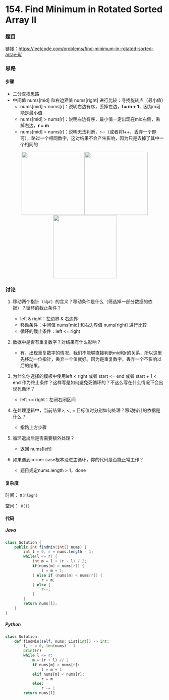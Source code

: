 

# 154. Find Minimum in Rotated Sorted Array II

### 题目

链接：https://leetcode.com/problems/find-minimum-in-rotated-sorted-array-ii/



### 思路

#### 步骤

- 二分查找思路
- 中间值 nums[mid] 和右边界值 nums[right] 进行比较：寻找旋转点（最小值）
  - nums[mid] < nums[r]：说明右边有序，丢掉左边，**l = m + 1**，因为m可能是最小值
  - nums[mid] > nums[r]：说明左边有序，最小值一定出现在mid右侧，丢掉右边，**r = m**
  - nums[mid] = nums[r]：说明无法判断，r--（或者将l++，丢弃一个即可），略过一个相同数字，这对结果不会产生影响，因为只是去掉了其中一个相同的



<center class="half">    <img src="https://ewr1.vultrobjects.com/imgspice/000/000/870/658_2b1_9a2.jpg" width="200"/><img src="https://ewr1.vultrobjects.com/imgspice/000/000/870/659_31e_bab.jpg" width="200"/><img src="https://ewr1.vultrobjects.com/imgspice/000/000/870/660_460_f39.jpg" width="200"/> </center>


### 讨论

1. 移动两个指针（l与r）的含义？移动条件是什么（筛选掉一部分数据的依据）？循环的截止条件？

   - left & right：左边界 & 右边界
   - 移动条件：中间值 nums[mid] 和右边界值 nums[right] 进行比较
   - 循环的截止条件：left <= right

2. 数据中是否有重复数字？对结果有什么影响？

   - 有，出现重复数字的情况，我们不能够直接判断mid和r的关系，所以这里先移动一位指针，丢弃一个值就好。因为是重复数字，丢弃一个不影响以后的结果。

3. 为什么你选择的模板中使用left < right 或者 start <= end 或者 start + 1 < end 作为终止条件？这样写是如何避免死循环的？不这么写在什么情况下会出现死循环？

   - left <= right：左闭右闭区间
   
4. 在处理逻辑中，当前结果>, <, = 目标值时分别如何处理？移动指针的依据是什么？

   - 指路上方步骤
   
5. 循环退出后是否需要额外处理？

   - 返回 nums[left]

6. 如果遇到corner case根本没进主循环，你的代码是否能正常工作？

   - 题目规定nums.length > 1，done



#### 复杂度

时间： `O(nlogn)`

空间：` O(1)`

#### 代码

##### Java

```java
class Solution {
    public int findMin(int[] nums) {
        int l = 0, r = nums.length - 1;
        while(l <= r) {
            int m = l + (r - l) / 2;
            if(nums[m] > nums[r]) {
                l = m + 1;
            } else if (nums[m] < nums[r]) {
                r = m;
            } else {
                r--;
            }
        }
        return nums[l];
    }
}
```



##### Python

```python
class Solution:
    def findMin(self, nums: List[int]) -> int:
        l, r = 0, len(nums) - 1
        print(r)
        while l <= r:
            m = (r + l) // 2
            if nums[m] > nums[r]:
                l = m + 1
            elif nums[m] < nums[r]:
                r = m
            else:
                r -= 1
        return nums[l]
```


